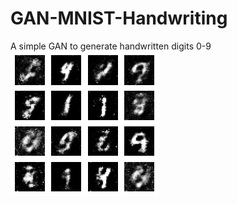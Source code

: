 # GAN-MNIST-Handwriting
A simple GAN to generate handwritten digits 0-9
![alt text](https://github.com/SAPreetha/GAN-MNIST-Handwriting/blob/master/gan_ep-100.png)
